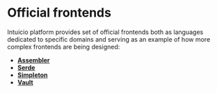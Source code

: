 # Official frontends

Intuicio platform provides set of official frontends both as languages dedicated to specific domains and serving as an example of how more complex frontends are being designed:

- [**Assembler**](./assembler/index.html)
- [**Serde**](./serde/index.html)
- [**Simpleton**](./simpleton/index.html)
- [**Vault**](./vault/index.html)